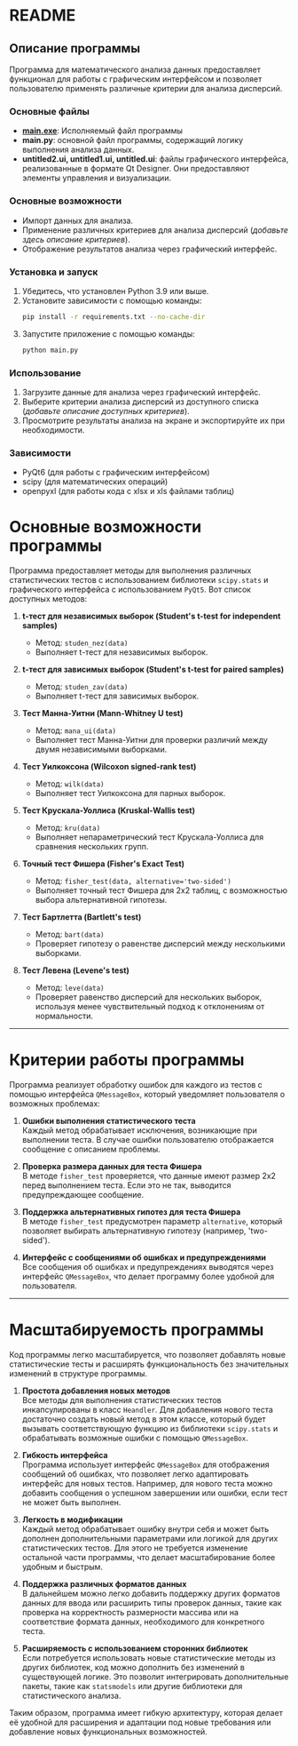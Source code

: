 # README

## Описание программы
Программа для математического анализа данных предоставляет функционал для работы с графическим интерфейсом и позволяет пользователю применять различные критерии для анализа дисперсий.

### Основные файлы
- **[main.exe](https://github.com/C1sq/PyMi/tree/master/dist/main.exe)**: Исполняемый файл программы
- **main.py**: основной файл программы, содержащий логику выполнения анализа данных.
- **untitled2.ui, untitled1.ui, untitled.ui**: файлы графического интерфейса, реализованные в формате Qt Designer. Они предоставляют элементы управления и визуализации.

### Основные возможности
- Импорт данных для анализа.
- Применение различных критериев для анализа дисперсий (*добавьте здесь описание критериев*).
- Отображение результатов анализа через графический интерфейс.

### Установка и запуск
1. Убедитесь, что установлен Python 3.9 или выше.
2. Установите зависимости с помощью команды:
   ```bash
   pip install -r requirements.txt --no-cache-dir
   ```
3. Запустите приложение с помощью команды:
   ```bash
   python main.py
   ```

### Использование
1. Загрузите данные для анализа через графический интерфейс.
2. Выберите критерии анализа дисперсий из доступного списка (*добавьте описание доступных критериев*).
3. Просмотрите результаты анализа на экране и экспортируйте их при необходимости.

### Зависимости
- PyQt6 (для работы с графическим интерфейсом)
- scipy (для математических операций)
- openpyxl (для работы кода с xlsx и xls файлами таблиц)

# Основные возможности программы

Программа предоставляет методы для выполнения различных статистических тестов с использованием библиотеки `scipy.stats` и графического интерфейса с использованием `PyQt5`. Вот список доступных методов:

1. **t-тест для независимых выборок (Student's t-test for independent samples)**  
   - Метод: `studen_nez(data)`
   - Выполняет t-тест для независимых выборок.

2. **t-тест для зависимых выборок (Student's t-test for paired samples)**  
   - Метод: `studen_zav(data)`
   - Выполняет t-тест для зависимых выборок.

3. **Тест Манна-Уитни (Mann-Whitney U test)**  
   - Метод: `mana_ui(data)`
   - Выполняет тест Манна-Уитни для проверки различий между двумя независимыми выборками.

4. **Тест Уилкоксона (Wilcoxon signed-rank test)**  
   - Метод: `wilk(data)`
   - Выполняет тест Уилкоксона для парных выборок.

5. **Тест Крускала-Уоллиса (Kruskal-Wallis test)**  
   - Метод: `kru(data)`
   - Выполняет непараметрический тест Крускала-Уоллиса для сравнения нескольких групп.

6. **Точный тест Фишера (Fisher's Exact Test)**  
   - Метод: `fisher_test(data, alternative='two-sided')`
   - Выполняет точный тест Фишера для 2x2 таблиц, с возможностью выбора альтернативной гипотезы.

7. **Тест Бартлетта (Bartlett's test)**  
   - Метод: `bart(data)`
   - Проверяет гипотезу о равенстве дисперсий между несколькими выборками.

8. **Тест Левена (Levene's test)**  
   - Метод: `leve(data)`
   - Проверяет равенство дисперсий для нескольких выборок, используя менее чувствительный подход к отклонениям от нормальности.

---

# Критерии работы программы

Программа реализует обработку ошибок для каждого из тестов с помощью интерфейса `QMessageBox`, который уведомляет пользователя о возможных проблемах:

1. **Ошибки выполнения статистического теста**  
   Каждый метод обрабатывает исключения, возникающие при выполнении теста. В случае ошибки пользователю отображается сообщение с описанием проблемы.

2. **Проверка размера данных для теста Фишера**  
   В методе `fisher_test` проверяется, что данные имеют размер 2x2 перед выполнением теста. Если это не так, выводится предупреждающее сообщение.

3. **Поддержка альтернативных гипотез для теста Фишера**  
   В методе `fisher_test` предусмотрен параметр `alternative`, который позволяет выбирать альтернативную гипотезу (например, 'two-sided').

4. **Интерфейс с сообщениями об ошибках и предупреждениями**  
   Все сообщения об ошибках и предупреждениях выводятся через интерфейс `QMessageBox`, что делает программу более удобной для пользователя.
---

# Масштабируемость программы

Код программы легко масштабируется, что позволяет добавлять новые статистические тесты и расширять функциональность без значительных изменений в структуре программы.

1. **Простота добавления новых методов**  
   Все методы для выполнения статистических тестов инкапсулированы в класс `Heandler`. Для добавления нового теста достаточно создать новый метод в этом классе, который будет вызывать соответствующую функцию из библиотеки `scipy.stats` и обрабатывать возможные ошибки с помощью `QMessageBox`.

2. **Гибкость интерфейса**  
   Программа использует интерфейс `QMessageBox` для отображения сообщений об ошибках, что позволяет легко адаптировать интерфейс для новых тестов. Например, для нового теста можно добавить сообщения о успешном завершении или ошибки, если тест не может быть выполнен.

3. **Легкость в модификации**  
   Каждый метод обрабатывает ошибку внутри себя и может быть дополнен дополнительными параметрами или логикой для других статистических тестов. Для этого не требуется изменение остальной части программы, что делает масштабирование более удобным и быстрым.

4. **Поддержка различных форматов данных**  
   В дальнейшем можно легко добавить поддержку других форматов данных для ввода или расширить типы проверок данных, такие как проверка на корректность размерности массива или на соответствие формата данных, необходимого для конкретного теста.

5. **Расширяемость с использованием сторонних библиотек**  
   Если потребуется использовать новые статистические методы из других библиотек, код можно дополнить без изменений в существующей логике. Это позволит интегрировать дополнительные пакеты, такие как `statsmodels` или другие библиотеки для статистического анализа.

Таким образом, программа имеет гибкую архитектуру, которая делает её удобной для расширения и адаптации под новые требования или добавление новых функциональных возможностей.

